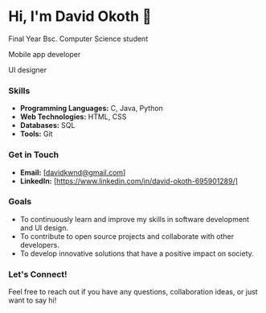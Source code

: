# Hi, I'm David Okoth 👋


Final Year Bsc. Computer Science student


Mobile app developer


UI designer


### Skills

- **Programming Languages:** C, Java, Python
- **Web Technologies:** HTML, CSS
- **Databases:** SQL
- **Tools:** Git



### Get in Touch

- **Email:** [davidkwnd@gmail.com]
- **LinkedIn:** [https://www.linkedin.com/in/david-okoth-695901289/]

### Goals

- To continuously learn and improve my skills in software development and UI design.
- To contribute to open source projects and collaborate with other developers.
- To develop innovative solutions that have a positive impact on society.

### Let's Connect!

Feel free to reach out if you have any questions, collaboration ideas, or just want to say hi!
